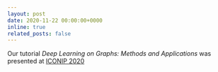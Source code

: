 ```yaml
---
layout: post
date: 2020-11-22 00:00:00+0000
inline: true
related_posts: false
---
```


Our tutorial *Deep Learning on Graphs: Methods and Applications* was presented at [ICONIP 2020](https://www.apnns.org/ICONIP2020/)
